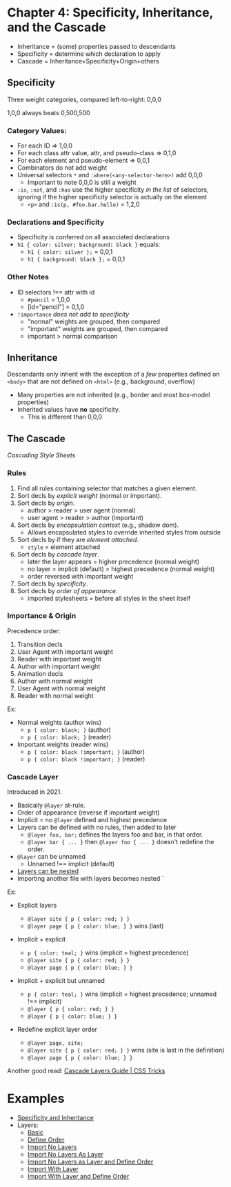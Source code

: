 # Chapter 4: Specificity, Inheritance, and the Cascade

-   Inheritance = (some) properties passed to descendants
-   Specificity = determine which declaration to apply
-   Cascade = Inheritance+Specificity+Origin+others

## Specificity

Three weight categories, compared left-to-right: 0,0,0

1,0,0 always beats 0,500,500

### Category Values:

-   For each ID => 1,0,0
-   For each class attr value, attr, and pseudo-class => 0,1,0
-   For each element and pseudo-element => 0,0,1
-   Combinators do not add weight
-   Universal selectors `*` and `:where(<any-selector-here>)` add 0,0,0
    -   Important to note 0,0,0 is still a weight
-   `:is`, `:not`, and `:has` use the higher specificity _in the list_ of selectors, ignoring if the higher specificity selector is actually on the element
    -   `<p>` and `:is(p, #foo.bar.hello)` = 1,2,0

### Declarations and Specificity

-   Specificity is conferred on all associated declarations
-   `h1 { color: silver; background: black }` equals:
    -   `h1 { color: silver };` = 0,0,1
    -   `h1 { background: black };` = 0,0,1

### Other Notes

-   ID selectors !== attr with id
    -   `#pencil` = 1,0,0
    -   [id="pencil"] = 0,1,0
-   `!importance` _does not add to specificity_
    -   "normal" weights are grouped, then compared
    -   "important" weights are grouped, then compared
    -   important > normal comparison

## Inheritance

Descendants only inherit with the exception of a _few_ properties defined on `<body>` that are not defined on `<html>` (e.g., background, overflow)

-   Many properties are not inherited (e.g., border and most box-model properties)
-   Inherited values have **no** specificity.
    -   This is different than 0,0,0

## The Cascade

_Cascading Style Sheets_

### Rules

1. Find all rules containing selector that matches a given element.
2. Sort decls by _explicit weight_ (normal or important).
3. Sort decls by _origin_.
    - author > reader > user agent (normal)
    - user agent > reader > author (important)
4. Sort decls by _encapsulation context_ (e.g., shadow dom).
    - Allows encapsulated styles to override inherited styles from outside
5. Sort decls by if they are _element attached_.
    - `style` = element attached
6. Sort decls by _cascade layer_.
    - later the layer appears = higher precedence (normal weight)
    - no layer = implicit (default) = highest precedence (normal weight)
    - order reversed with important weight
7. Sort decls by _specificity_.
8. Sort decls by _order of appearance_.
    - imported stylesheets = before all styles in the sheet itself

### Importance & Origin

Precedence order:

1. Transition decls
2. User Agent with important weight
3. Reader with important weight
4. Author with important weight
5. Animation decls
6. Author with normal weight
7. User Agent with normal weight
8. Reader with normal weight

Ex:

-   Normal weights (author wins)
    -   `p { color: black; }` (author)
    -   `p { color: black; }` (reader)
-   Important weights (reader wins)
    -   `p { color: black !important; }` (author)
    -   `p { color: black !important; }` (reader)

### Cascade Layer

Introduced in 2021.

-   Basically `@layer` at-rule.
-   Order of appearance (reverse if important weight)
-   Implicit = no `@layer` defined and highest precedence
-   Layers can be defined with no rules, then added to later
    -   `@layer foo, bar;` defines the layers foo and bar, in that order.
    -   `@layer bar { ... }` then `@layer foo { ... }` doesn't redefine the order.
-   `@layer` can be unnamed
    -   Unnamed !== implicit (default)
-   [Layers can be nested](https://developer.mozilla.org/en-US/docs/Learn/CSS/Building_blocks/Cascade_layers#overview_of_nested_cascade_layers)
-   Importing another file with layers becomes nested
    `

Ex:

-   Explicit layers
    -   `@layer site { p { color: red; } }`
    -   `@layer page { p { color: blue; } }` wins (last)
-   Implicit + explicit
    -   `p { color: teal; }` wins (implicit = highest precedence)
    -   `@layer site { p { color: red; } }`
    -   `@layer page { p { color: blue; } }`
-   Implicit + explicit but unnamed
    -   `p { color: teal; }` wins (implicit = highest precedence; unnamed !== implicit)
    -   `@layer { p { color: red; } }`
    -   `@layer { p { color: blue; } }`
-   Redefine explicit layer order

    -   `@layer page, site;`
    -   `@layer site { p { color: red; } }` wins (site is last in the definition)
    -   `@layer page { p { color: blue; } }`

Another good read: [Cascade Layers Guide | CSS Tricks](/css-cascade-layers/#test-your-knowledge-which-style-wins)

# Examples

-   [Specificity and Inheritance](./examples//specificity-inheritance.html)
-   Layers:
    -   [Basic](./examples/layers/basic.html)
    -   [Define Order](./examples/layers/define-order.html)
    -   [Import No Layers](./examples/layers/import-no-layers.html)
    -   [Import No Layers As Layer](./examples/layers/import-no-layers-as-layer.html)
    -   [Import No Layers as Layer and Define Order](./examples/layers/import-no-layers-as-layer-define-order.html)
    -   [Import With Layer](./examples/layers/import-with-layer.html)
    -   [Import With Layer and Define Order](./examples/layers/import-with-layer-define-order.html)

